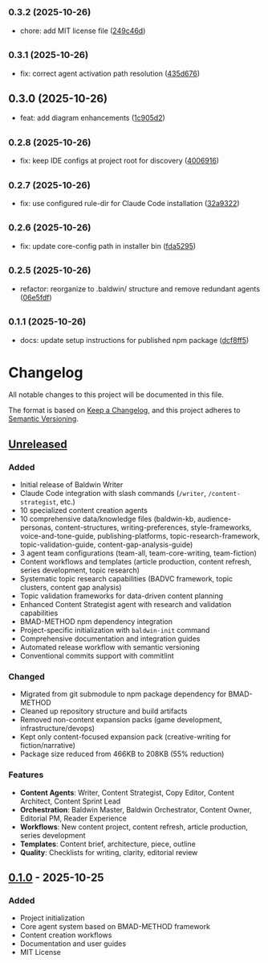 ## <small>0.3.2 (2025-10-26)</small>

- chore: add MIT license file ([249c46d](https://github.com/Ricoledan/baldwin-writer/commit/249c46d))

## <small>0.3.1 (2025-10-26)</small>

- fix: correct agent activation path resolution ([435d676](https://github.com/Ricoledan/baldwin-writer/commit/435d676))

## 0.3.0 (2025-10-26)

- feat: add diagram enhancements ([1c905d2](https://github.com/Ricoledan/baldwin-writer/commit/1c905d2))

## <small>0.2.8 (2025-10-26)</small>

- fix: keep IDE configs at project root for discovery ([4006916](https://github.com/Ricoledan/baldwin-writer/commit/4006916))

## <small>0.2.7 (2025-10-26)</small>

- fix: use configured rule-dir for Claude Code installation ([32a9322](https://github.com/Ricoledan/baldwin-writer/commit/32a9322))

## <small>0.2.6 (2025-10-26)</small>

- fix: update core-config path in installer bin ([fda5295](https://github.com/Ricoledan/baldwin-writer/commit/fda5295))

## <small>0.2.5 (2025-10-26)</small>

- refactor: reorganize to .baldwin/ structure and remove redundant agents ([06e5fdf](https://github.com/Ricoledan/baldwin-writer/commit/06e5fdf))

## <small>0.1.1 (2025-10-26)</small>

- docs: update setup instructions for published npm package ([dcf8ff5](https://github.com/Ricoledan/baldwin-writer/commit/dcf8ff5))

# Changelog

All notable changes to this project will be documented in this file.

The format is based on [Keep a Changelog](https://keepachangelog.com/en/1.0.0/),
and this project adheres to [Semantic Versioning](https://semver.org/spec/v2.0.0.html).

## [Unreleased]

### Added

- Initial release of Baldwin Writer
- Claude Code integration with slash commands (`/writer`, `/content-strategist`, etc.)
- 10 specialized content creation agents
- 10 comprehensive data/knowledge files (baldwin-kb, audience-personas, content-structures, writing-preferences, style-frameworks, voice-and-tone-guide, publishing-platforms, topic-research-framework, topic-validation-guide, content-gap-analysis-guide)
- 3 agent team configurations (team-all, team-core-writing, team-fiction)
- Content workflows and templates (article production, content refresh, series development, topic research)
- Systematic topic research capabilities (BADVC framework, topic clusters, content gap analysis)
- Topic validation frameworks for data-driven content planning
- Enhanced Content Strategist agent with research and validation capabilities
- BMAD-METHOD npm dependency integration
- Project-specific initialization with `baldwin-init` command
- Comprehensive documentation and integration guides
- Automated release workflow with semantic versioning
- Conventional commits support with commitlint

### Changed

- Migrated from git submodule to npm package dependency for BMAD-METHOD
- Cleaned up repository structure and build artifacts
- Removed non-content expansion packs (game development, infrastructure/devops)
- Kept only content-focused expansion pack (creative-writing for fiction/narrative)
- Package size reduced from 466KB to 208KB (55% reduction)

### Features

- **Content Agents**: Writer, Content Strategist, Copy Editor, Content Architect, Content Sprint Lead
- **Orchestration**: Baldwin Master, Baldwin Orchestrator, Content Owner, Editorial PM, Reader Experience
- **Workflows**: New content project, content refresh, article production, series development
- **Templates**: Content brief, architecture, piece, outline
- **Quality**: Checklists for writing, clarity, editorial review

## [0.1.0] - 2025-10-25

### Added

- Project initialization
- Core agent system based on BMAD-METHOD framework
- Content creation workflows
- Documentation and user guides
- MIT License

[Unreleased]: https://github.com/ricoledan/baldwin-writer/compare/v0.1.0...HEAD
[0.1.0]: https://github.com/ricoledan/baldwin-writer/releases/tag/v0.1.0
